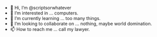 - 👋 Hi, I’m @scriptsorwhatever
- 👀 I’m interested in ... computers.
- 🌱 I’m currently learning ... too many things.
- 💞️ I’m looking to collaborate on ... nothing, maybe world domination.
- 📫 How to reach me ... call my lawyer.

<!---
scriptsorwhatever/scriptsorwhatever is a ✨ special ✨ repository because its `README.md` (this file) appears on your GitHub profile.
You can click the Preview link to take a look at your changes.
--->
